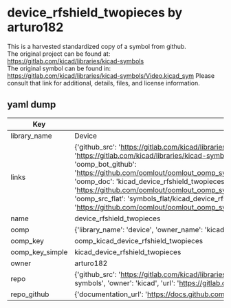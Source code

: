 # device_rfshield_twopieces by arturo182  
This is a harvested standardized copy of a symbol from github.  
The original project can be found at:  
https://gitlab.com/kicad/libraries/kicad-symbols  
The original symbol can be found in:
https://gitlab.com/kicad/libraries/kicad-symbols/Video.kicad_sym
Please consult that link for additional, details, files, and license information.  
## yaml dump  
| Key | Value |  
| --- | --- |  
| library_name | Device |  
| links | {'github_src': 'https://gitlab.com/kicad/libraries/kicad-symbols/Video.kicad_sym', 'github_src_repo': 'https://gitlab.com/kicad/libraries/kicad-symbols', 'oomp_bot': 'kicad_device_rfshield_twopieces/working', 'oomp_bot_github': 'https://github.com/oomlout/oomlout_oomp_symbol_bot/tree/main/kicad_device_rfshield_twopieces/working', 'oomp_doc': 'kicad_device_rfshield_twopieces/working', 'oomp_doc_github': 'https://github.com/oomlout/oomlout_oomp_symbol_doc/tree/main/kicad_device_rfshield_twopieces/working', 'oomp_src_flat': 'symbols_flat/kicad_device_rfshield_twopieces/working', 'oomp_src_flat_github': 'https://github.com/oomlout/oomlout_oomp_symbol_src/tree/main/kicad_device_rfshield_twopieces/working'} |  
| name | device_rfshield_twopieces |  
| oomp | {'library_name': 'device', 'owner_name': 'kicad', 'symbol_name': 'device_rfshield_twopieces'} |  
| oomp_key | oomp_kicad_device_rfshield_twopieces |  
| oomp_key_simple | kicad_device_rfshield_twopieces |  
| owner | arturo182 |  
| repo | {'github_src': 'https://gitlab.com/kicad/libraries/kicad-symbols/Video.kicad_sym', 'name': 'libraries/kicad-symbols', 'owner': 'kicad', 'url': 'https://gitlab.com/kicad/libraries/kicad-symbols'} |  
| repo_github | {'documentation_url': 'https://docs.github.com/rest/repos/repos#get-a-repository', 'message': 'Not Found'} |  

